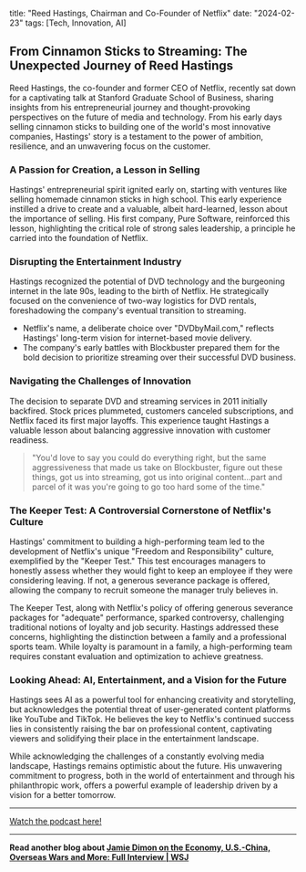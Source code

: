 

title: "Reed Hastings, Chairman and Co-Founder of Netflix"
date: "2024-02-23"
tags: [Tech, Innovation, AI]


## From Cinnamon Sticks to Streaming: The Unexpected Journey of Reed Hastings

Reed Hastings, the co-founder and former CEO of Netflix, recently sat down for a captivating talk at Stanford Graduate School of Business, sharing insights from his entrepreneurial journey and thought-provoking perspectives on the future of media and technology. From his early days selling cinnamon sticks to building one of the world's most innovative companies, Hastings' story is a testament to the power of ambition, resilience, and an unwavering focus on the customer. 

### A Passion for Creation, a Lesson in Selling

Hastings' entrepreneurial spirit ignited early on, starting with ventures like selling homemade cinnamon sticks in high school. This early experience instilled a drive to create and a valuable, albeit hard-learned, lesson about the importance of selling. His first company, Pure Software, reinforced this lesson, highlighting the critical role of strong sales leadership, a principle he carried into the foundation of Netflix.

### Disrupting the Entertainment Industry

Hastings recognized the potential of DVD technology and the burgeoning internet in the late 90s, leading to the birth of Netflix. He strategically focused on the convenience of two-way logistics for DVD rentals,  foreshadowing the company's eventual transition to streaming. 

* Netflix's name, a deliberate choice over "DVDbyMail.com," reflects Hastings' long-term vision for internet-based movie delivery.
* The company's early battles with Blockbuster prepared them for the bold decision to prioritize streaming over their successful DVD business.

### Navigating the Challenges of Innovation

The decision to separate DVD and streaming services in 2011 initially backfired. Stock prices plummeted, customers canceled subscriptions, and Netflix faced its first major layoffs. This experience taught Hastings a valuable lesson about balancing aggressive innovation with customer readiness. 

> "You'd love to say you could do everything right, but the same aggressiveness that made us take on Blockbuster, figure out these things, got us into streaming, got us into original content...part and parcel of it was you're going to go too hard some of the time." 

### The Keeper Test: A Controversial Cornerstone of Netflix's Culture

Hastings' commitment to building a high-performing team led to the development of Netflix's unique "Freedom and Responsibility" culture, exemplified by the "Keeper Test." This test encourages managers to honestly assess whether they would fight to keep an employee if they were considering leaving. If not, a generous severance package is offered, allowing the company to recruit someone the manager truly believes in. 

The Keeper Test, along with Netflix's policy of offering generous severance packages for "adequate" performance, sparked controversy, challenging traditional notions of loyalty and job security. Hastings addressed these concerns, highlighting the distinction between a family and a professional sports team. While loyalty is paramount in a family, a high-performing team requires constant evaluation and optimization to achieve greatness. 

### Looking Ahead:  AI, Entertainment, and a Vision for the Future

Hastings sees AI as a powerful tool for enhancing creativity and storytelling, but acknowledges the potential threat of user-generated content platforms like YouTube and TikTok. He believes the key to Netflix's continued success lies in consistently raising the bar on professional content, captivating viewers and solidifying their place in the entertainment landscape. 

While acknowledging the challenges of a constantly evolving media landscape, Hastings remains optimistic about the future. His unwavering commitment to progress, both in the world of entertainment and through his philanthropic work, offers a powerful example of leadership driven by a vision for a better tomorrow.

---

<a href="https://youtube.com/watch?v=u17n3UaH82k" target="_blank">Watch the podcast here!</a>


---

**Read another blog about [Jamie Dimon on the Economy, U.S.-China, Overseas Wars and More: Full Interview | WSJ](./20240429-jamiedimon-thewallstreetjournal)**
